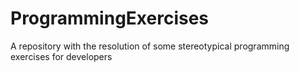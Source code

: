 # ProgrammingExercises
A repository with the resolution of some stereotypical programming exercises for developers
